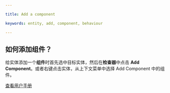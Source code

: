 ---
title: Add a component
keywords: entity, add, component, behaviour
---

## 如何添加组件？

给实体添加一个**组件**时首先选中目标实体，然后在**检查器**中点击 **Add Component**。或者右键点击实体，从上下文菜单中选择 Add Component 中的组件。

<a class="docs" href="http://developer.playcanvas.com/en/user-manual/packs/components/" target="_blank">查看用户手册</a>

